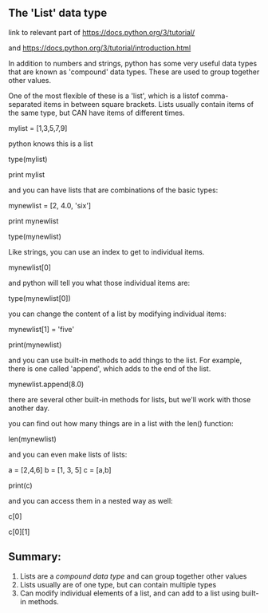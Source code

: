 ## The 'List' data type

link to relevant part of https://docs.python.org/3/tutorial/

and https://docs.python.org/3/tutorial/introduction.html

In addition to numbers and strings, python has some very useful data types that are known as 'compound' data types.  These are used to group together other values.

One of the most flexible of these is a 'list', which is a listof comma-separated items in between square brackets.  Lists usually contain items of the same type, but CAN have items of different times.

mylist = [1,3,5,7,9]

python knows this is a list

type(mylist)

print mylist

and you can have lists that are combinations of the basic types:

mynewlist = [2, 4.0, 'six']

print mynewlist

type(mynewlist)

Like strings, you can use an index to get to individual items.

mynewlist[0]

and python will tell you what those individual items are:

type(mynewlist[0])

you can change the content of a list by modifying individual items:

mynewlist[1] = 'five'

print(mynewlist)

and you can use built-in methods to add things to the list.  For example, there is one called 'append', which adds to the end of the list.

mynewlist.append(8.0)	

there are several other built-in methods for lists, but we'll work with those another day.

you can find out how many things are in a list with the len() function:

len(mynewlist)

and you can even make lists of lists:

a = [2,4,6]
b = [1, 3, 5]
c = [a,b]

print(c)

and you can access them in a nested way as well:

c[0]

c[0][1]

## Summary:

1. Lists are a *compound data type* and can group together other values
2. Lists usually are of one type, but can contain multiple types
3. Can modify individual elements of a list, and can add to a list using built-in methods.